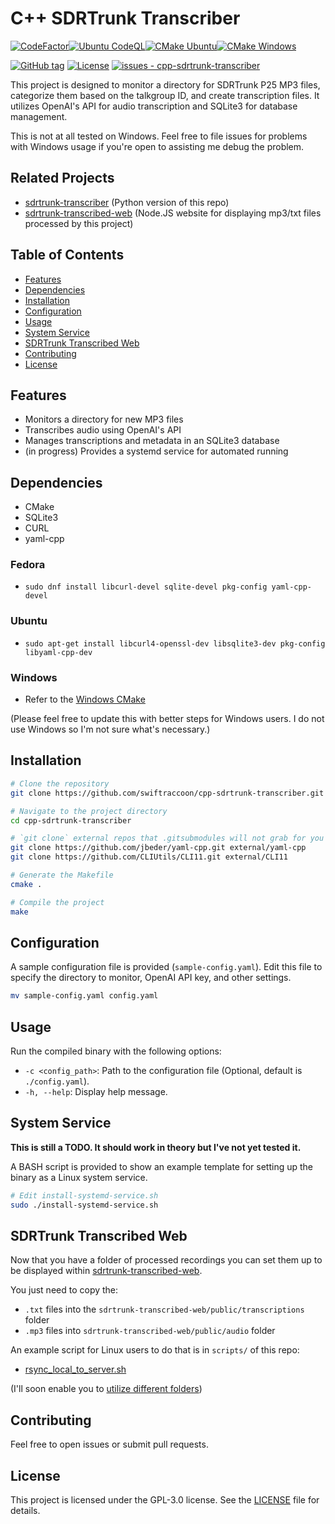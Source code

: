 # C++ SDRTrunk Transcriber
[![CodeFactor](https://www.codefactor.io/repository/github/swiftraccoon/cpp-sdrtrunk-transcriber/badge)](https://www.codefactor.io/repository/github/swiftraccoon/cpp-sdrtrunk-transcriber)[![Ubuntu CodeQL](https://github.com/swiftraccoon/cpp-sdrtrunk-transcriber/actions/workflows/ubuntu-codeql.yml/badge.svg)](https://github.com/swiftraccoon/cpp-sdrtrunk-transcriber/actions/workflows/ubuntu-codeql.yml)[![CMake Ubuntu](https://github.com/swiftraccoon/cpp-sdrtrunk-transcriber/actions/workflows/cmake-ubuntu.yml/badge.svg)](https://github.com/swiftraccoon/cpp-sdrtrunk-transcriber/actions/workflows/cmake-ubuntu.yml)[![CMake Windows](https://github.com/swiftraccoon/cpp-sdrtrunk-transcriber/actions/workflows/cmake-windows.yml/badge.svg)](https://github.com/swiftraccoon/cpp-sdrtrunk-transcriber/actions/workflows/cmake-windows.yml)

[![GitHub tag](https://img.shields.io/github/tag/swiftraccoon/cpp-sdrtrunk-transcriber?include_prereleases=&sort=semver&color=blue)](https://github.com/swiftraccoon/cpp-sdrtrunk-transcriber/releases/)
[![License](https://img.shields.io/badge/License-GPL3-blue)](#license)
[![issues - cpp-sdrtrunk-transcriber](https://img.shields.io/github/issues/swiftraccoon/cpp-sdrtrunk-transcriber)](https://github.com/swiftraccoon/cpp-sdrtrunk-transcriber/issues)

This project is designed to monitor a directory for SDRTrunk P25 MP3 files, categorize them based on the talkgroup ID, and create transcription files. It utilizes OpenAI's API for audio transcription and SQLite3 for database management.

This is not at all tested on Windows. Feel free to file issues for problems with Windows usage if you're open to assisting me debug the problem. 

## Related Projects
- [sdrtrunk-transcriber](https://github.com/swiftraccoon/sdrtrunk-transcriber) (Python version of this repo)
- [sdrtrunk-transcribed-web](https://github.com/swiftraccoon/sdrtrunk-transcribed-web) (Node.JS website for displaying mp3/txt files processed by this project)

## Table of Contents

- [Features](#features)
- [Dependencies](#dependencies)
- [Installation](#installation)
- [Configuration](#configuration)
- [Usage](#usage)
- [System Service](#system-service)
- [SDRTrunk Transcribed Web](#sdrtrunk-transcribed-web)
- [Contributing](#contributing)
- [License](#license)

## Features

- Monitors a directory for new MP3 files
- Transcribes audio using OpenAI's API
- Manages transcriptions and metadata in an SQLite3 database
- (in progress) Provides a systemd service for automated running

## Dependencies

- CMake
- SQLite3
- CURL
- yaml-cpp

### Fedora

- `sudo dnf install libcurl-devel sqlite-devel pkg-config yaml-cpp-devel`

### Ubuntu

- `sudo apt-get install libcurl4-openssl-dev libsqlite3-dev pkg-config libyaml-cpp-dev`

### Windows

- Refer to the [Windows CMake](https://github.com/swiftraccoon/cpp-sdrtrunk-transcriber/blob/main/.github/workflows/cmake-windows.yml)

(Please feel free to update this with better steps for Windows users. I do not use Windows so I'm not sure what's necessary.)

## Installation

```bash
# Clone the repository
git clone https://github.com/swiftraccoon/cpp-sdrtrunk-transcriber.git

# Navigate to the project directory
cd cpp-sdrtrunk-transcriber

# `git clone` external repos that .gitsubmodules will not grab for you
git clone https://github.com/jbeder/yaml-cpp.git external/yaml-cpp
git clone https://github.com/CLIUtils/CLI11.git external/CLI11

# Generate the Makefile
cmake .

# Compile the project
make
```

## Configuration

A sample configuration file is provided (`sample-config.yaml`). Edit this file to specify the directory to monitor, OpenAI API key, and other settings.

```bash
mv sample-config.yaml config.yaml
```

## Usage

Run the compiled binary with the following options:

- `-c <config_path>`: Path to the configuration file (Optional, default is `./config.yaml`).
- `-h, --help`: Display help message.

## System Service

**This is still a TODO. It should work in theory but I've not yet tested it.**

A BASH script is provided to show an example template for setting up the binary as a Linux system service.

```bash
# Edit install-systemd-service.sh
sudo ./install-systemd-service.sh
```

## SDRTrunk Transcribed Web

Now that you have a folder of processed recordings you can set them up to be displayed within [sdrtrunk-transcribed-web](https://github.com/swiftraccoon/sdrtrunk-transcribed-web).

You just need to copy the:
- `.txt` files into the `sdrtrunk-transcribed-web/public/transcriptions` folder
- `.mp3` files into `sdrtrunk-transcribed-web/public/audio` folder

An example script for Linux users to do that is in `scripts/` of this repo: 
- [rsync_local_to_server.sh](https://github.com/swiftraccoon/cpp-sdrtrunk-transcriber/blob/main/scripts/rsync_local_to_server.sh)

(I'll soon enable you to [utilize different folders](https://github.com/swiftraccoon/sdrtrunk-transcribed-web/issues/13))

## Contributing

Feel free to open issues or submit pull requests.

## License

This project is licensed under the GPL-3.0 license. See the [LICENSE](LICENSE) file for details.

